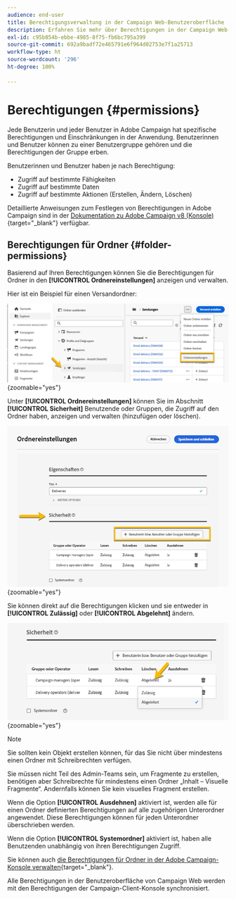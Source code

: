 ```yaml
---
audience: end-user
title: Berechtigungsverwaltung in der Campaign Web-Benutzeroberfläche
description: Erfahren Sie mehr über Berechtigungen in der Campaign Web-Benutzeroberfläche
exl-id: c95b854b-ebbe-4985-8f75-fb6bc795a399
source-git-commit: 692a9badf72e465791e6f964d02753e7f1a25713
workflow-type: ht
source-wordcount: '296'
ht-degree: 100%

---
```


# Berechtigungen {#permissions}

Jede Benutzerin und jeder Benutzer in Adobe Campaign hat spezifische Berechtigungen und Einschränkungen in der Anwendung. Benutzerinnen und Benutzer können zu einer Benutzergruppe gehören und die Berechtigungen der Gruppe erben.

Benutzerinnen und Benutzer haben je nach Berechtigung:

* Zugriff auf bestimmte Fähigkeiten
* Zugriff auf bestimmte Daten
* Zugriff auf bestimmte Aktionen (Erstellen, Ändern, Löschen)

Detaillierte Anweisungen zum Festlegen von Berechtigungen in Adobe Campaign sind in der [Dokumentation zu Adobe Campaign v8 (Konsole)](https://experienceleague.adobe.com/de/docs/campaign/campaign-v8/admin/permissions/gs-permissions){target="_blank"} verfügbar.

## Berechtigungen für Ordner {#folder-permissions}

Basierend auf Ihren Berechtigungen können Sie die Berechtigungen für Ordner in den **[!UICONTROL Ordnereinstellungen]** anzeigen und verwalten.

Hier ist ein Beispiel für einen Versandordner:

![Beispiel für Ordnereinstellungen in Adobe Campaign](assets/folder_settings.png){zoomable="yes"}

Unter **[!UICONTROL Ordnereinstellungen]** können Sie im Abschnitt **[!UICONTROL Sicherheit]** Benutzende oder Gruppen, die Zugriff auf den Ordner haben, anzeigen und verwalten (hinzufügen oder löschen).

![Beispiel für die Sicherheitseinstellungen eines Ordners in Adobe Campaign](assets/folder_security.png){zoomable="yes"}

Sie können direkt auf die Berechtigungen klicken und sie entweder in **[!UICONTROL Zulässig]** oder **[!UICONTROL Abgelehnt]** ändern.

![Beispiel für abgelehnte Berechtigungen in den Sicherheitseinstellungen eines Ordners](assets/folder_security_denied.png){zoomable="yes"}

>[!NOTE]
>
>Sie sollten kein Objekt erstellen können, für das Sie nicht über mindestens einen Ordner mit Schreibrechten verfügen.
>
>Sie müssen nicht Teil des Admin-Teams sein, um Fragmente zu erstellen, benötigen aber Schreibrechte für mindestens einen Ordner „Inhalt – Visuelle Fragmente“. Andernfalls können Sie kein visuelles Fragment erstellen.

Wenn die Option **[!UICONTROL Ausdehnen]** aktiviert ist, werden alle für einen Ordner definierten Berechtigungen auf alle zugehörigen Unterordner angewendet. Diese Berechtigungen können für jeden Unterordner überschrieben werden.

Wenn die Option **[!UICONTROL Systemordner]** aktiviert ist, haben alle Benutzenden unabhängig von ihren Berechtigungen Zugriff.

Sie können auch [die Berechtigungen für Ordner in der Adobe Campaign-Konsole verwalten](https://experienceleague.adobe.com/de/docs/campaign/campaign-v8/admin/permissions/folder-permissions){target="_blank"}.

Alle Berechtigungen in der Benutzeroberfläche von Campaign Web werden mit den Berechtigungen der Campaign-Client-Konsole synchronisiert.